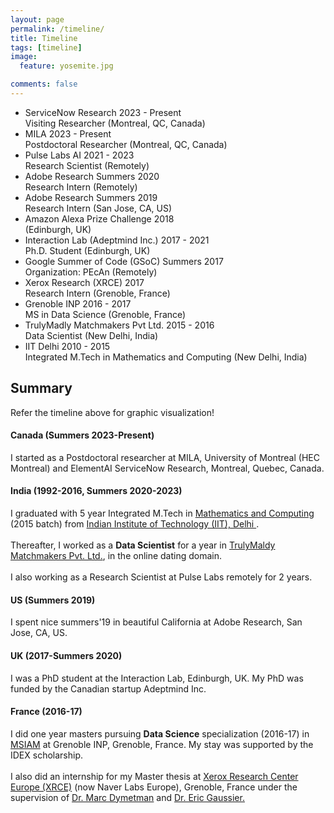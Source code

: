 ```yaml
---
layout: page
permalink: /timeline/
title: Timeline
tags: [timeline]
image:
  feature: yosemite.jpg

comments: false
---
```


<ul class="timeline">


<!-- Item 12 -->
<li>
	<div class="direction-l">
		<div class="flag-wrapper">
			<span class="flag">ServiceNow Research</span>
			<span class="time-wrapper"><span class="time">2023 - Present</span></span>
		</div>
		<div class="desc">Visiting Researcher (Montreal, QC, Canada)</div>
	</div>
</li>


<!-- Item 11 -->
<li>
	<div class="direction-r">
		<div class="flag-wrapper">
			<span class="flag">MILA</span>
			<span class="time-wrapper"><span class="time">2023 - Present</span></span>
		</div>
		<div class="desc">Postdoctoral Researcher (Montreal, QC, Canada)</div>
	</div>
</li>


<!-- Item 10 -->
<li>
	<div class="direction-l">
		<div class="flag-wrapper">
			<span class="flag">Pulse Labs AI</span>
			<span class="time-wrapper"><span class="time">2021 - 2023</span></span>
		</div>
		<div class="desc">Research Scientist (Remotely)</div>
	</div>
</li>

	
	
<!-- Item 9 -->
<li>
	<div class="direction-r">
		<div class="flag-wrapper">
			<span class="flag">Adobe Research</span>
			<span class="time-wrapper"><span class="time">Summers 2020</span></span>
		</div>
		<div class="desc">Research Intern (Remotely)</div>
	</div>
</li>

<!-- Item 8 -->
<li>
	<div class="direction-l">
		<div class="flag-wrapper">
			<span class="flag">Adobe Research</span>
			<span class="time-wrapper"><span class="time">Summers 2019</span></span>
		</div>
		<div class="desc">Research Intern (San Jose, CA, US)</div>
	</div>
</li>

<!-- Item 7 -->
<li>
	<div class="direction-r">
		<div class="flag-wrapper">
			<span class="flag">Amazon Alexa Prize Challenge</span>
			<span class="time-wrapper"><span class="time">2018</span></span>
		</div>
		<div class="desc"> (Edinburgh, UK)</div>
	</div>
</li>


<!-- Item 6 -->
<li>
	<div class="direction-l">
		<div class="flag-wrapper">
			<span class="flag">Interaction Lab (Adeptmind Inc.)</span>
			<span class="time-wrapper"><span class="time">2017 - 2021</span></span>
		</div>
		<div class="desc">Ph.D. Student (Edinburgh, UK)</div>
	</div>
</li>


<!-- Item 5 -->
<li>
	<div class="direction-r">
		<div class="flag-wrapper">
			<span class="flag">Google Summer of Code (GSoC)</span>
			<span class="time-wrapper"><span class="time">Summers 2017</span></span>
		</div>
		<div class="desc">Organization: PEcAn (Remotely)</div>
	</div>
</li>


<!-- Item 4 -->
<li>
	<div class="direction-l">
		<div class="flag-wrapper">
			<span class="flag">Xerox Research (XRCE)</span>
			<span class="time-wrapper"><span class="time">2017</span></span>
		</div>
		<div class="desc">Research Intern (Grenoble, France)</div>
	</div>
</li>

<!-- Item 3 -->
<li>
	<div class="direction-r">
		<div class="flag-wrapper">
			<span class="flag">Grenoble INP</span>
			<span class="time-wrapper"><span class="time">2016 - 2017</span></span>
		</div>
		<div class="desc">MS in Data Science (Grenoble, France)</div>
	</div>
</li>

<!-- Item 2 -->
<li>
	<div class="direction-l">
		<div class="flag-wrapper">
			<span class="flag">TrulyMadly Matchmakers Pvt Ltd.</span>
			<span class="time-wrapper"><span class="time">2015 - 2016</span></span>
		</div>
		<div class="desc">Data Scientist (New Delhi, India)</div>
	</div>
</li>


<!-- Item 1 -->
<li>
	<div class="direction-r">
		<div class="flag-wrapper">
			<span class="flag">IIT Delhi</span>
			<span class="time-wrapper"><span class="time">2010 - 2015</span></span>
		</div>
		<div class="desc">Integrated M.Tech in Mathematics and Computing (New Delhi, India)</div>
	</div>
</li>

</ul>


<h2> Summary </h2>

Refer the timeline above for graphic visualization! 

#### Canada (Summers 2023-Present)
I started as a Postdoctoral researcher at MILA, University of Montreal (HEC Montreal) and ElementAI ServiceNow Research, Montreal, Quebec, Canada.

#### India (1992-2016, Summers 2020-2023)
I graduated with 5 year Integrated M.Tech in <a href="http://maths.iitd.ac.in/">Mathematics and Computing</a> (2015 batch) from <a href="http://www.iitd.ac.in/">Indian Institute of Technology (IIT), Delhi </a>. 
<br />
<br />
Thereafter, I worked as a <strong>Data Scientist</strong> for a year in <a href="http://trulymadly.com/">TrulyMaldy Matchmakers Pvt. Ltd.</a>, in the online dating domain.
<br />
<br />
I also working as a Research Scientist at Pulse Labs remotely for 2 years.

#### US (Summers 2019)
I spent nice summers'19 in beautiful California at Adobe Research, San Jose, CA, US. 

#### UK (2017-Summers 2020)
I was a PhD student at the Interaction Lab, Edinburgh, UK. My PhD was funded by the Canadian startup Adeptmind Inc.  

#### France (2016-17)
I did one year masters pursuing <strong>Data Science</strong> specialization (2016-17) in <a href="http://msiam.imag.fr">MSIAM</a> at Grenoble INP, Grenoble, France. My stay was supported by the IDEX scholarship. 
<br />
<br />
I also did an internship for my Master thesis at <a href="http://www.xrce.xerox.com/">Xerox Research Center Europe (XRCE)</a> (now Naver Labs Europe), Grenoble, France under the supervision of <a href="http://www.xrce.xerox.com/About-XRCE/People/Marc-Dymetman"> Dr. Marc Dymetman</a> and <a href="http://ama.liglab.fr/~gaussier/"> Dr. Eric Gaussier.</a>
